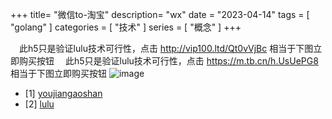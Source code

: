 +++
title= "微信to-淘宝"
description= "wx"
date = "2023-04-14"
tags = [
    "golang"
]
categories = [
  "技术"
]
series = [
  "概念"
]
+++

 &emsp;此h5只是验证lulu技术可行性，点击 http://vip100.ltd/Qt0vVjBc 相当于下图立即购买按钮
 &emsp;此h5只是验证lulu技术可行性，点击 https://m.tb.cn/h.UsUePG8 相当于下图立即购买按钮
  ![image](images/post/youjiangaoshan.webp)
  - [1] [youjiangaoshan](https://m.tb.cn/h.UsUePG8)
  - [2] [lulu](https://m.tb.cn/h.Utqatbu)
